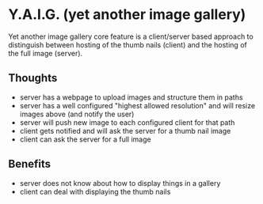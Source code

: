 # Y.A.I.G. (yet another image gallery)

Yet another image gallery core feature is a client/server based approach to distinguish between hosting of the thumb nails (client) and the hosting of the full image (server).

## Thoughts

* server has a webpage to upload images and structure them in paths
* server has a well configured "highest allowed resolution" and will resize images above (and notify the user)
* server will push new image to each configured client for that path
* client gets notified and will ask the server for a thumb nail image
* client can ask the server for a full image

## Benefits

* server does not know about how to display things in a gallery
* client can deal with displaying the thumb nails 
